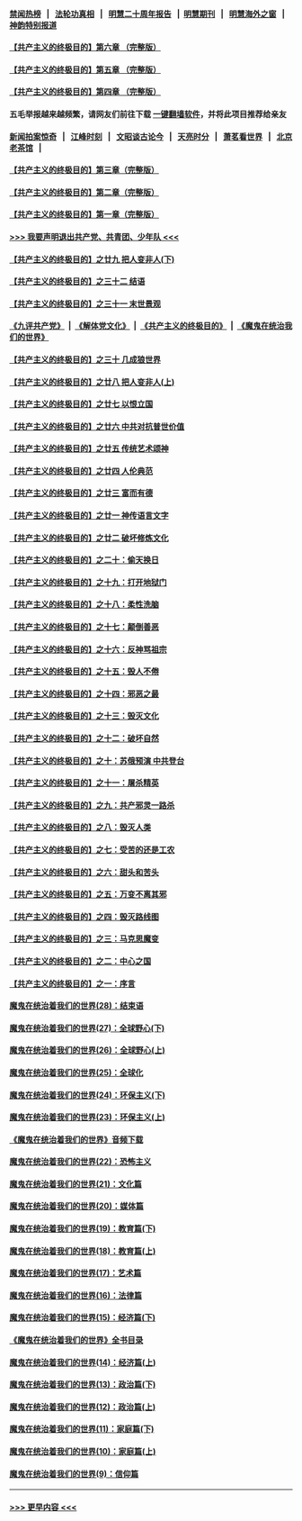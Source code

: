 #### [禁闻热榜](热点新闻.md?=0)  &nbsp;&nbsp;|&nbsp;&nbsp; [法轮功真相](https://github.com/gfw-breaker/truth/blob/master/README.md?=0) &nbsp;&nbsp;|&nbsp;&nbsp; [明慧二十周年报告](https://github.com/gfw-breaker/mh-reports/blob/master/README.md?=0) &nbsp;&nbsp;|&nbsp;&nbsp;[明慧期刊](https://github.com/gfw-breaker/mh-qikan) &nbsp;&nbsp;|&nbsp;&nbsp; [明慧海外之窗](https://github.com/gfw-breaker/mh-news/blob/master/README.md?=0) &nbsp;&nbsp;|&nbsp;&nbsp; [神韵特别报道](https://github.com/gfw-breaker/mh-news/blob/master/shenyun.md?=0)
#### [【共产主义的终极目的】第六章 （完整版）](../pages/nsc422/n11428913.md?t=02250231) 
#### [【共产主义的终极目的】第五章 （完整版）](../pages/nsc422/n11428912.md?t=02250231) 
#### [【共产主义的终极目的】第四章 （完整版）](../pages/nsc422/n11428907.md?t=02250231) 
#### 五毛举报越来越频繁，请网友们前往下载 [一键翻墙软件](https://github.com/gfw-breaker/ssr-accounts)，并将此项目推荐给亲友
#### [新闻拍案惊奇](https://github.com/gfw-breaker/banned-news/blob/master/pages/link4.md) &nbsp;&nbsp;|&nbsp;&nbsp; [江峰时刻](https://github.com/gfw-breaker/banned-news/blob/master/pages/link4.md) &nbsp;&nbsp;|&nbsp;&nbsp; [文昭谈古论今](https://github.com/gfw-breaker/banned-news/blob/master/pages/link4.md) &nbsp;&nbsp;|&nbsp;&nbsp; [天亮时分](https://github.com/gfw-breaker/banned-news/blob/master/pages/link4.md) &nbsp;&nbsp;|&nbsp;&nbsp; [萧茗看世界](https://github.com/gfw-breaker/banned-news/blob/master/pages/link4.md) &nbsp;&nbsp;|&nbsp;&nbsp; [北京老茶馆](https://github.com/gfw-breaker/banned-news/blob/master/pages/link4.md) &nbsp;&nbsp;|&nbsp;&nbsp; 
#### [【共产主义的终极目的】第三章（完整版）](../pages/nsc422/n11428848.md?t=02250231) 
#### [【共产主义的终极目的】第二章（完整版）](../pages/nsc422/n11428831.md?t=02250231) 
#### [【共产主义的终极目的】第一章（完整版）](../pages/nsc422/n11417651.md?t=02250231) 
#### [>>> 我要声明退出共产党、共青团、少年队 <<<](https://github.com/begood0513/goodnews/blob/master/quit/letter.md) 
#### [【共产主义的终极目的】之廿九 把人变非人(下)](../pages/nsc422/n11344140.md?t=02250231) 
#### [【共产主义的终极目的】之三十二 结语](../pages/nsc422/n11360535.md?t=02250231) 
#### [【共产主义的终极目的】之三十一 末世景观](../pages/nsc422/n11351129.md?t=02250231) 
#### [《九评共产党》](https://github.com/begood0513/9ping.md/blob/master/README.md) &nbsp;|&nbsp; [《解体党文化》](../../../../jtdwh.md/blob/master/README.md)  &nbsp;|&nbsp; [《共产主义的终极目的》](../../../../gczydzjmd.md/blob/master/README.md) &nbsp;|&nbsp; [《魔鬼在统治我们的世界》](../../../../mgztzwmdsj.md/blob/master/README.md) 
#### [【共产主义的终极目的】之三十 几成狼世界](../pages/nsc422/n11348280.md?t=02250231) 
#### [【共产主义的终极目的】之廿八 把人变非人(上)](../pages/nsc422/n11340492.md?t=02250231) 
#### [【共产主义的终极目的】之廿七 以恨立国](../pages/nsc422/n11336944.md?t=02250231) 
#### [【共产主义的终极目的】之廿六 中共对抗普世价值](../pages/nsc422/n11324785.md?t=02250231) 
#### [【共产主义的终极目的】之廿五 传统艺术颂神](../pages/nsc422/n11296396.md?t=02250231) 
#### [【共产主义的终极目的】之廿四 人伦典范](../pages/nsc422/n11296397.md?t=02250231) 
#### [【共产主义的终极目的】之廿三 富而有德](../pages/nsc422/n11283598.md?t=02250231) 
#### [【共产主义的终极目的】之廿一 神传语言文字](../pages/nsc422/n11263265.md?t=02250231) 
#### [【共产主义的终极目的】之廿二 破坏修炼文化](../pages/nsc422/n11245728.md?t=02250231) 
#### [【共产主义的终极目的】之二十：偷天换日](../pages/nsc422/n11238846.md?t=02250231) 
#### [【共产主义的终极目的】之十九：打开地狱门](../pages/nsc422/n11206376.md?t=02250231) 
#### [【共产主义的终极目的】之十八：柔性洗脑](../pages/nsc422/n11199994.md?t=02250231) 
#### [【共产主义的终极目的】之十七：颠倒善恶](../pages/nsc422/n11179782.md?t=02250231) 
#### [【共产主义的终极目的】之十六：反神骂祖宗](../pages/nsc422/n11166798.md?t=02250231) 
#### [【共产主义的终极目的】之十五：毁人不倦](../pages/nsc422/n11166792.md?t=02250231) 
#### [【共产主义的终极目的】之十四：邪恶之最](../pages/nsc422/n11150249.md?t=02250231) 
#### [【共产主义的终极目的】之十三：毁灭文化](../pages/nsc422/n11135227.md?t=02250231) 
#### [【共产主义的终极目的】之十二：破坏自然](../pages/nsc422/n11135214.md?t=02250231) 
#### [【共产主义的终极目的】之十：苏俄预演 中共登台](../pages/nsc422/n11118424.md?t=02250231) 
#### [【共产主义的终极目的】之十一：屠杀精英](../pages/nsc422/n11118442.md?t=02250231) 
#### [【共产主义的终极目的】之九：共产邪灵一路杀](../pages/nsc422/n11114139.md?t=02250231) 
#### [【共产主义的终极目的】之八：毁灭人类](../pages/nsc422/n11108503.md?t=02250231) 
#### [【共产主义的终极目的】之七：受苦的还是工农](../pages/nsc422/n11101809.md?t=02250231) 
#### [【共产主义的终极目的】之六：甜头和苦头](../pages/nsc422/n11096971.md?t=02250231) 
#### [【共产主义的终极目的】之五：万变不离其邪](../pages/nsc422/n11091285.md?t=02250231) 
#### [【共产主义的终极目的】之四：毁灭路线图](../pages/nsc422/n11086284.md?t=02250231) 
#### [【共产主义的终极目的】之三：马克思魔变](../pages/nsc422/n11061941.md?t=02250231) 
#### [【共产主义的终极目的】之二：中心之国](../pages/nsc422/n11047728.md?t=02250231) 
#### [【共产主义的终极目的】之一：序言](../pages/nsc422/n11086077.md?t=02250231) 
#### [魔鬼在统治着我们的世界(28)：结束语](../pages/nsc422/n10936246.md?t=02250231) 
#### [魔鬼在统治着我们的世界(27)：全球野心(下)](../pages/nsc422/n10928319.md?t=02250231) 
#### [魔鬼在统治着我们的世界(26)：全球野心(上)](../pages/nsc422/n10900318.md?t=02250231) 
#### [魔鬼在统治着我们的世界(25)：全球化](../pages/nsc422/n10788205.md?t=02250231) 
#### [魔鬼在统治着我们的世界(24)：环保主义(下)](../pages/nsc422/n10695307.md?t=02250231) 
#### [魔鬼在统治着我们的世界(23)：环保主义(上)](../pages/nsc422/n10688613.md?t=02250231) 
#### [《魔鬼在统治着我们的世界》音频下载](../pages/nsc422/n10635553.md?t=02250231) 
#### [魔鬼在统治着我们的世界(22)：恐怖主义](../pages/nsc422/n10614727.md?t=02250231) 
#### [魔鬼在统治着我们的世界(21)：文化篇](../pages/nsc422/n10597706.md?t=02250231) 
#### [魔鬼在统治着我们的世界(20)：媒体篇](../pages/nsc422/n10586579.md?t=02250231) 
#### [魔鬼在统治着我们的世界(19)：教育篇(下)](../pages/nsc422/n10564808.md?t=02250231) 
#### [魔鬼在统治着我们的世界(18)：教育篇(上)](../pages/nsc422/n10526970.md?t=02250231) 
#### [魔鬼在统治着我们的世界(17)：艺术篇](../pages/nsc422/n10499093.md?t=02250231) 
#### [魔鬼在统治着我们的世界(16)：法律篇](../pages/nsc422/n10485969.md?t=02250231) 
#### [魔鬼在统治着我们的世界(15)：经济篇(下)](../pages/nsc422/n10469975.md?t=02250231) 
#### [《魔鬼在统治着我们的世界》全书目录](../pages/nsc422/n10464261.md?t=02250231) 
#### [魔鬼在统治着我们的世界(14)：经济篇(上)](../pages/nsc422/n10457370.md?t=02250231) 
#### [魔鬼在统治着我们的世界(13)：政治篇(下)](../pages/nsc422/n10448270.md?t=02250231) 
#### [魔鬼在统治着我们的世界(12)：政治篇(上)](../pages/nsc422/n10444576.md?t=02250231) 
#### [魔鬼在统治着我们的世界(11)：家庭篇(下)](../pages/nsc422/n10440961.md?t=02250231) 
#### [魔鬼在统治着我们的世界(10)：家庭篇(上)](../pages/nsc422/n10435448.md?t=02250231) 
#### [魔鬼在统治着我们的世界(9)：信仰篇](../pages/nsc422/n10432159.md?t=02250231) 

----
#### [ >>> 更早内容 <<< ](../indexes/nsc422-earlier.md)
